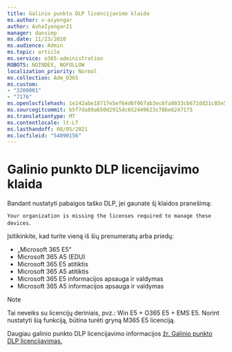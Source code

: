 ```yaml
---
title: Galinio punkto DLP licencijavimo klaida
ms.author: v-aiyengar
author: AshaIyengar21
manager: dansimp
ms.date: 11/23/2020
ms.audience: Admin
ms.topic: article
ms.service: o365-administration
ROBOTS: NOINDEX, NOFOLLOW
localization_priority: Normal
ms.collection: Adm_O365
ms.custom:
- "3200001"
- "7176"
ms.openlocfilehash: 1e242abe18717e5ef64d6f067ab3ec6fa8833cb672dd21c85e577ce640240ba0
ms.sourcegitcommit: b5f7da89a650d2915dc652449623c78be6247175
ms.translationtype: MT
ms.contentlocale: lt-LT
ms.lasthandoff: 08/05/2021
ms.locfileid: "54090156"
---
```

# <a name="endpoint-dlp-licensing-error"></a>Galinio punkto DLP licencijavimo klaida

Bandant nustatyti pabaigos taško DLP, jei gaunate šį klaidos pranešimą:

`Your organization is missing the licenses required to manage these devices`.

Įsitikinkite, kad turite vieną iš šių prenumeratų arba priedų:

- „Microsoft 365 E5“
- Microsoft 365 A5 (EDU)
- Microsoft 365 E5 atitiktis
- Microsoft 365 A5 atitiktis
- Microsoft 365 E5 informacijos apsauga ir valdymas
- Microsoft 365 A5 informacijos apsauga ir valdymas

> [!NOTE]
> Tai neveiks su licencijų deriniais, pvz.: Win E5 + O365 E5 + EMS E5. Norint nustatyti šią funkciją, būtina turėti gryną M365 E5 licenciją.

Daugiau galinio punkto DLP licencijavimo informacijos [žr. Galinio punkto DLP licencijavimas.](https://docs.microsoft.com/microsoft-365/compliance/endpoint-dlp-getting-started#onboarding-devices-into-device-management)
